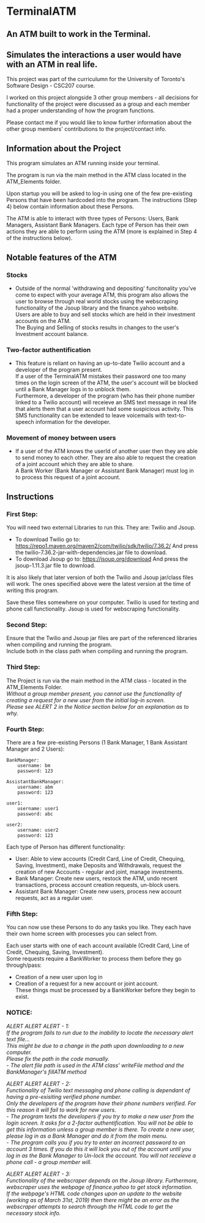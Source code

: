 # TerminalATM
## An ATM built to work in the Terminal. 
## Simulates the interactions a user would have with an ATM in real life.

This project was part of the curriculumn for the University of Toronto's Software Design - CSC207 course.

I worked on this project alongside 3 other group members - all decisions for functionality of the project were discussed as a group and each member
had a proper understanding of how the program functions.

Please contact me if you would like to know further information about the other group members' contributions to the project/contact info.

## Information about the Project
This program simulates an ATM running inside your terminal.

The program is run via the main method in the ATM class located in the ATM_Elements folder.

Upon startup you will be asked to log-in using one of the few pre-existing Persons that have been hardcoded
into the program. The instructions (Step 4) below contain information about these Persons.

The ATM is able to interact with three types of Persons: Users, Bank Managers, Assistant Bank Managers.
Each type of Person has their own actions they are able to perform using the ATM (more is explained in Step 4 of the instructions below).

## Notable features of the ATM 
### Stocks
- Outside of the normal 'withdrawing and depositing' funcitonality you've come to expect with your average ATM, this program also allows the user to browse through
real world stocks using the webscraping functionality of the Jsoup library and the finance.yahoo website.<br/> Users are able to buy and sell stocks which are held in their
investment accounts on the ATM.<br/> The Buying and Selling of stocks results in changes to the user's Investment account balance.
### Two-factor authentification
- This feature is reliant on having an up-to-date Twilio account and a developer of the program present.<br/>
If a user of the TerminalATM mistakes their password one too many times on the login screen of the ATM, the user's account will be blocked until a Bank Manager logs in 
to unblock them.<br/> Furthermore, a developer of the program (who has their phone number linked to a Twilio account) will receieve an SMS text message in real life 
that alerts them that a user account had some suspicious activity. This SMS functionality can be extended to leave voicemails with text-to-speech information for the 
developer.
### Movement of money between users
- If a user of the ATM knows the userId of another user then they are able to send money to each other. They are also able to request the creation of a joint account
which they are able to share.<br/> A Bank Worker (Bank Manager or Assistant Bank Manager) must log in to process this request of a joint account.


## Instructions
### First Step:
You will need two external Libraries to run this. They are: Twilio and Jsoup.
- To download Twilio go to: https://repo1.maven.org/maven2/com/twilio/sdk/twilio/7.36.2/
        And press the twilio-7.36.2-jar-with-dependencies.jar file to download.
- To download Jsoup go to: https://jsoup.org/download
        And press the jsoup-1.11.3.jar  file to download.

It is also likely that later version of both the Twilio and Jsoup jar/class files will work.
The ones specified above were the latest version at the time of writing this program.

Save these files somewhere on your computer.
Twilio is used for texting and phone call functionality.
Jsoup is used for webscraping functionality.

### Second Step:
Ensure that the Twilio and Jsoup jar files are part of the referenced libraries when compiling and running the program.<br/>
Include both in the class path when compiling and running the program.

### Third Step:
The Project is run via the main method in the ATM class - located in the ATM_Elements Folder.<br/>
_Without a group member present, you cannot use the functionality of creating a request for a new user from the initial log-in screen._<br/>
_Please see ALERT 2 in the Notice section below for an explanation as to why._

### Fourth Step:
There are a few pre-existing Persons (1 Bank Manager, 1 Bank Assistant Manager and 2 Users):

    BankManager:
        username: bm
        password: 123

    AssistantBankManager:
        username: abm
        password: 123

    user1:
        username: user1
        password: abc

    user2:
        username: user2
        password: 123

Each type of Person has different functionality:
- User: Able to view accounts (Credit Card, Line of Credit, Chequing, Saving, Investment), make Deposits and Withdrawals, request the creation of new Accounts - regular and joint, manage investments.
- Bank Manager: Create new users, restock the ATM, undo recent transactions, process account creation requests, un-block users.
- Assistant Bank Manager: Create new users, process new account requests, act as a regular user.

### Fifth Step:
You can now use these Persons to do any tasks you like.
They each have their own home screen with processes you can select from.

Each user starts with one of each account available (Credit Card, Line of Credit, Chequing, Saving, Investment).<br/>
Some requests require a BankWorker to process them before they go through/pass:
- Creation of a new user upon log in
- Creation of a request for a new account or joint account.<br/>
These things must be processed by a BankWorker before they begin to exist.

### NOTICE:
_ALERT ALERT ALERT - 1:_ <br/>
    _If the program fails to run due to the inability to locate the necessary alert text file...<br/>
    This might be due to a change in the path upon downloading to a new computer.<br/>
    Please fix the path in the code manually. <br/>
    - The alert file path is used in the ATM class' writeFile method and the BankManager's fillATM method_

_ALERT ALERT ALERT - 2:_ <br/>
    _Functionality of Twilio text messaging and phone calling is dependant of having a pre-exisiting verified phone number.<br/>
    Only the developers of the program have their phone numbers verified. For this reason it will fail to work for new users.<br/>
    - The program texts the developers if you try to make a new user from the login screen. It asks for a 2-factor authentification.
    You will not be able to get this information unless a group member is there.
    To create a new user, please log in as a Bank Manager and do it from the main menu.</br>
    - The program calls you if you try to enter an incorrect password to an account 3 times. If you do this it will lock you out of the account until you
    log in as the Bank Manager to Un-lock the account. You will not receieve a phone call - a group member will._

_ALERT ALERT ALERT - 3:_ <br/>
    _Functionality of the webscraper depends on the Jsoup library. Furthermore, webscraper uses the webpage of finance.yahoo to get stock information. <br/>
    If the webpage's HTML code changes upon an update to the website (working as of March 31st, 2019) then there might be an error as the webscraper attempts to 
    search through the HTML code to get the necessary stock info._
